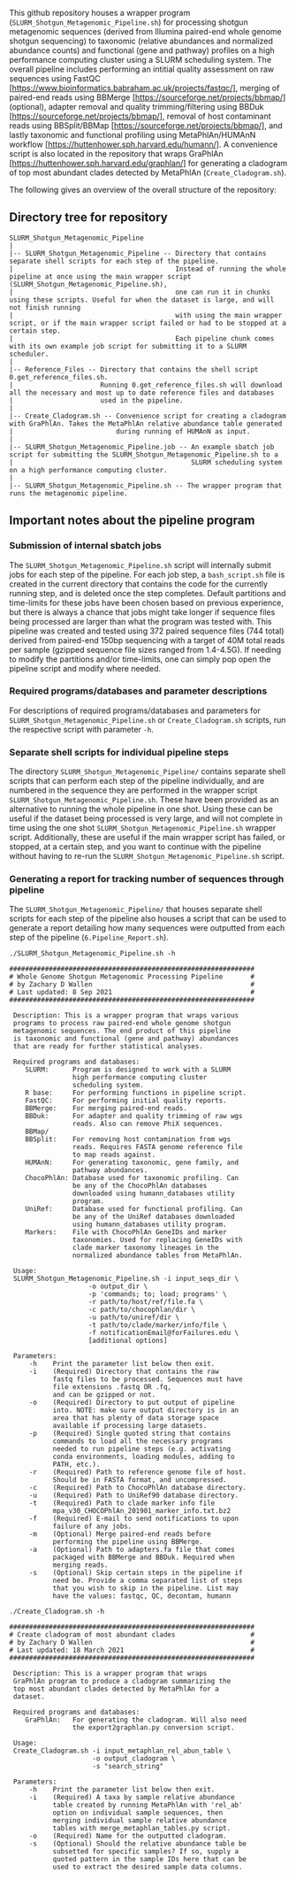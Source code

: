 This github repository houses a wrapper program (`SLURM_Shotgun_Metagenomic_Pipeline.sh`) for processing shotgun metagenomic sequences (derived from Illumina paired-end whole genome shotgun sequencing) to taxonomic (relative abundances and normalized abundance counts) and functional (gene and pathway) profiles on a high performance computing cluster using a SLURM scheduling system. The overall pipeline includes performing an intitial quality assessment on raw sequences using FastQC [https://www.bioinformatics.babraham.ac.uk/projects/fastqc/], merging of paired-end reads using BBMerge [https://sourceforge.net/projects/bbmap/] (optional), adapter removal and quality trimming/filtering using BBDuk [https://sourceforge.net/projects/bbmap/], removal of host contaminant reads using BBSplit/BBMap [https://sourceforge.net/projects/bbmap/], and lastly taxonomic and functional profiling using MetaPhlAn/HUMAnN workflow [https://huttenhower.sph.harvard.edu/humann/]. A convenience script is also located in the repository that wraps GraPhlAn [https://huttenhower.sph.harvard.edu/graphlan/] for generating a cladogram of top most abundant clades detected by MetaPhlAn (`Create_Cladogram.sh`).

The following gives an overview of the overall structure of the repository:

## Directory tree for repository
```
SLURM_Shotgun_Metagenomic_Pipeline
|
|-- SLURM_Shotgun_Metagenomic_Pipeline -- Directory that contains separate shell scripts for each step of the pipeline.
|                                         Instead of running the whole pipeline at once using the main wrapper script (SLURM_Shotgun_Metagenomic_Pipeline.sh),
|                                         one can run it in chunks using these scripts. Useful for when the dataset is large, and will not finish running
|                                         with using the main wrapper script, or if the main wrapper script failed or had to be stopped at a certain step.
|                                         Each pipeline chunk comes with its own example job script for submitting it to a SLURM scheduler.
|
|-- Reference_Files -- Directory that contains the shell script 0.get_reference_files.sh.
|                      Running 0.get_reference_files.sh will download all the necessary and most up to date reference files and databases
|                      used in the pipeline.
|
|-- Create_Cladogram.sh -- Convenience script for creating a cladogram with GraPhlAn. Takes the MetaPhlAn relative abundance table generated
|                          during running of HUMAnN as input.
|
|-- SLURM_Shotgun_Metagenomic_Pipeline.job -- An example sbatch job script for submitting the SLURM_Shotgun_Metagenomic_Pipeline.sh to a
|                                             SLURM scheduling system on a high performance computing cluster.
|
|-- SLURM_Shotgun_Metagenomic_Pipeline.sh -- The wrapper program that runs the metagenomic pipeline.

```
## Important notes about the pipeline program

### Submission of internal sbatch jobs
The `SLURM_Shotgun_Metagenomic_Pipeline.sh` script will internally submit jobs for each step of the pipeline. For each job step, a `bash_script.sh` file is created in the current directory that contains the code for the currently running step, and is deleted once the step completes. Default partitions and time-limits for these jobs have been chosen based on previous experience, but there is always a chance that jobs might take longer if sequence files being processed are larger than what the program was tested with. This pipeline was created and tested using 372 paired sequence files (744 total) derived from paired-end 150bp sequencing with a target of 40M total reads per sample (gzipped sequence file sizes ranged from 1.4-4.5G). If needing to modify the partitions and/or time-limits, one can simply pop open the pipeline script and modify where needed.

### Required programs/databases and parameter descriptions
For descriptions of required programs/databases and parameters for `SLURM_Shotgun_Metagenomic_Pipeline.sh` or `Create_Cladogram.sh` scripts, run the respective script with parameter `-h`.

### Separate shell scripts for individual pipeline steps
The directory `SLURM_Shotgun_Metagenomic_Pipeline/` contains separate shell scripts that can perform each step of the pipeline individually, and are numbered in the sequence they are performed in the wrapper script `SLURM_Shotgun_Metagenomic_Pipeline.sh`. These have been provided as an alternative to running the whole pipeline in one shot. Using these can be useful if the dataset being processed is very large, and will not complete in time using the one shot `SLURM_Shotgun_Metagenomic_Pipeline.sh` wrapper script. Additionally, these are useful if the main wrapper script has failed, or stopped, at a certain step, and you want to continue with the pipeline without having to re-run the `SLURM_Shotgun_Metagenomic_Pipeline.sh` script.

### Generating a report for tracking number of sequences through pipeline
The `SLURM_Shotgun_Metagenomic_Pipeline/` that houses separate shell scripts for each step of the pipeline also houses a script that can be used to generate a report detailing how many sequences were outputted from each step of the pipeline (`6.Pipeline_Report.sh`).

```
./SLURM_Shotgun_Metagenomic_Pipeline.sh -h

##############################################################
# Whole Genome Shotgun Metagenomic Processing Pipeline       #
# by Zachary D Wallen                                        #
# Last updated: 8 Sep 2021                                   #
##############################################################
 
 Description: This is a wrapper program that wraps various  
 programs to process raw paired-end whole genome shotgun    
 metagenomic sequences. The end product of this pipeline    
 is taxonomic and functional (gene and pathway) abundances  
 that are ready for further statistical analyses.           
                                                            
 Required programs and databases:                           
    SLURM:      Program is designed to work with a SLURM    
                high performance computing cluster          
                scheduling system.                          
    R base:     For performing functions in pipeline script.
    FastQC:     For performing initial quality reports.     
    BBMerge:    For merging paired-end reads.               
    BBDuk:      For adapter and quality trimming of raw wgs 
                reads. Also can remove PhiX sequences.      
    BBMap/                                                  
    BBSplit:    For removing host contamination from wgs    
                reads. Requires FASTA genome reference file 
                to map reads against.                       
    HUMAnN:     For generating taxonomic, gene family, and  
                pathway abundances.                         
    ChocoPhlAn: Database used for taxonomic profiling. Can  
                be any of the ChocoPhlAn databases          
                downloaded using humann_databases utility   
                program.                                    
    UniRef:     Database used for functional profiling. Can 
                be any of the UniRef databases downloaded   
                using humann_databases utility program.     
    Markers:    File with ChocoPhlAn GeneIDs and marker     
                taxonomies. Used for replacing GeneIDs with 
                clade marker taxonomy lineages in the       
                normalized abundance tables from MetaPhlAn. 
                                                            
 Usage:                                                     
 SLURM_Shotgun_Metagenomic_Pipeline.sh -i input_seqs_dir \  
                    -o output_dir \                         
                    -p 'commands; to; load; programs' \     
                    -r path/to/host/ref/file.fa \           
                    -c path/to/chocophlan/dir \             
                    -u path/to/uniref/dir \                 
                    -t path/to/clade/marker/info/file \     
                    -f notificationEmail@forFailures.edu \  
                    [additional options]                    
                                                            
 Parameters:                                                
     -h    Print the parameter list below then exit.        
     -i    (Required) Directory that contains the raw       
           fastq files to be processed. Sequences must have 
           file extensions .fastq OR .fq,                   
           and can be gzipped or not.                       
     -o    (Required) Directory to put output of pipeline   
           into. NOTE: make sure output directory is in an  
           area that has plenty of data storage space       
           available if processing large datasets.          
     -p    (Required) Single quoted string that contains    
           commands to load all the necessary programs      
           needed to run pipeline steps (e.g. activating    
           conda environments, loading modules, adding to   
           PATH, etc.).                                     
     -r    (Required) Path to reference genome file of host.
           Should be in FASTA format, and uncompressed.     
     -c    (Required) Path to ChocoPhlAn database directory.
     -u    (Required) Path to UniRef90 database directory.  
     -t    (Required) Path to clade marker info file        
           mpa_v30_CHOCOPhlAn_201901_marker_info.txt.bz2    
     -f    (Required) E-mail to send notifications to upon  
           failure of any jobs.                             
     -m    (Optional) Merge paired-end reads before         
           performing the pipeline using BBMerge.           
     -a    (Optional) Path to adapters.fa file that comes   
           packaged with BBMerge and BBDuk. Required when   
           merging reads.                                   
     -s    (Optional) Skip certain steps in the pipeline if 
           need be. Provide a comma separated list of steps 
           that you wish to skip in the pipeline. List may  
           have the values: fastqc, QC, decontam, humann
```
```
./Create_Cladogram.sh -h

##############################################################
# Create cladogram of most abundant clades                   #
# by Zachary D Wallen                                        #
# Last updated: 18 March 2021                                #
##############################################################
 
 Description: This is a wrapper program that wraps          
 GraPhlAn program to produce a cladogram summarizing the    
 top most abundant clades detected by MetaPhlAn for a       
 dataset.                                                   
                                                            
 Required programs and databases:                           
    GraPhlAn:   For generating the cladogram. Will also need
                the export2graphlan.py conversion script.   
                                                            
 Usage:                                                     
 Create_Cladogram.sh -i input_metaphlan_rel_abun_table \    
                     -o output_cladogram \                  
                     -s "search_string"                     
                                                            
 Parameters:                                                
     -h    Print the parameter list below then exit.        
     -i    (Required) A taxa by sample relative abundance   
           table created by running MetaPhlAn with 'rel_ab' 
           option on individual sample sequences, then      
           merging individual sample relative abundance     
           tables with merge_metaphlan_tables.py script.    
     -o    (Required) Name for the outputted cladogram.     
     -s    (Optional) Should the relative abundance table be
           subsetted for specific samples? If so, supply a  
           quoted pattern in the sample IDs here that can be
           used to extract the desired sample data columns. 
```
